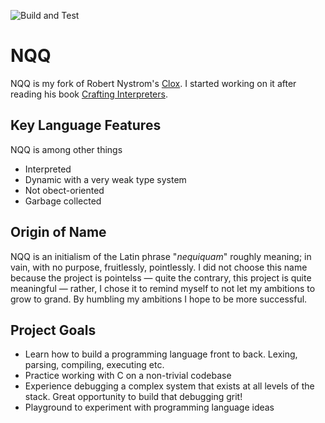 ![Build and Test](https://github.com/calebschoepp/nqq/workflows/Build%20and%20Test/badge.svg)

# NQQ

NQQ is my fork of Robert Nystrom's [Clox](https://github.com/munificent/craftinginterpreters/tree/master/c). I started working on it after reading his book [Crafting Interpreters](https://craftinginterpreters.com/).

## Key Language Features

NQQ is among other things

- Interpreted
- Dynamic with a very weak type system
- Not obect-oriented
- Garbage collected

## Origin of Name

NQQ is an initialism of the Latin phrase "*nequiquam*" roughly meaning; in vain, with no purpose, fruitlessly, pointlessly. I did not choose this name because the project is pointelss — quite the contrary, this project is quite meaningful — rather, I chose it to remind myself to not let my ambitions to grow to grand. By humbling my ambitions I hope to be more successful.

## Project Goals

- Learn how to build a programming language front to back. Lexing, parsing, compiling, executing etc.
- Practice working with C on a non-trivial codebase
- Experience debugging a complex system that exists at all levels of the stack. Great opportunity to build that debugging grit!
- Playground to experiment with programming language ideas
